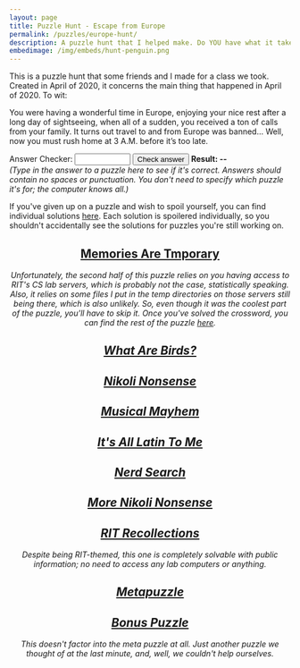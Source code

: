 ```yaml
---
layout: page
title: Puzzle Hunt - Escape from Europe
permalink: /puzzles/europe-hunt/
description: A puzzle hunt that I helped make. Do YOU have what it takes to escape from Europe?
embedimage: /img/embeds/hunt-penguin.png
---
```


This is a puzzle hunt that some friends and I made for a class we took. Created in April of 2020, it concerns the main thing that happened in April of 2020. To wit:

You were having a wonderful time in Europe, enjoying your nice rest after a long day of sightseeing, when all of a sudden, you received a ton of calls from your family. It turns out travel to and from Europe was banned... Well, now you must rush home at 3 A.M. before it’s too late.

<script>
	function hashCode(str) {
	    let hash = 0;
	    for (let i = 0, len = str.length; i < len; i++) {
	        	let chr = str.charCodeAt(i);
	        	hash = (hash << 5) - hash + chr;
	        	hash |= 0; // Convert to 32bit integer
	    	}
	    	return hash;
	}

	function check() {
		let guess = document.getElementById("answerBox").value.toUpperCase();
		let result = hashCode(guess);
		var answers = {
			2107639663: "Memories Are Tmporary",
			"-1650708450": "What Are Birds?",
			2066130074: "Nikoli Nonsense",
			"-1728924016": "Musical Mayhem",
			"-1929151380": "It's All Latin To Me",
			"-251332817": "Nerd Search",
			"-273684309": "More Nikoli Nonsense",
			2136327331: "RIT Recollections",
			"-2056535537": "Metapuzzle",
			2537619: "the bonus puzzle"
		};
		if (answers[result]) {
			document.getElementById("result").innerHTML = "Result: SUCCESS! You have solved " + answers[result] + "!";
		}
		else {
			document.getElementById("result").innerHTML = "Result: Invalid answer :(";
		}
	}
</script>

Answer Checker: <input type="text" id="answerBox" style="width: 100px;"> <input type="button" onclick="check()" value="Check answer"> <b id=result>Result: --</b>
<br/>
<em>(Type in the answer to a puzzle here to see if it's correct. Answers should contain no spaces or punctuation. You don't need to specify which puzzle it's for; the computer knows all.)</em>
<br/>


If you've given up on a puzzle and wish to spoil yourself, you can find individual solutions <a href="/puzzles/europe-hunt-solutions/">here</a>. Each solution is spoilered individually, so you shouldn't accidentally see the solutions for puzzles you're still working on.

<center>
<a href="/img/euro-puz-hunt/puz01.png"><h2 id="1">Memories Are Tmporary</h2></a>
<em>Unfortunately, the second half of this puzzle relies on you having access to RIT's CS lab servers, which is probably not the case, statistically speaking. Also, it relies on some files I put in the temp directories on those servers still being there, which is also unlikely. So, even though it was the coolest part of the puzzle, you'll have to skip it. Once you've solved the crossword, you can find the rest of the puzzle <a href="/downloads/euro-puz-hunt/">here</a>.

<center>
<a href="/img/euro-puz-hunt/puz02.png"><h2 id="2">What Are Birds?</h2></a>
</center>

<center>
<a href="/img/euro-puz-hunt/puz03.png"><h2 id="3">Nikoli Nonsense</h2></a>
</center>

<center>
<a href="/img/euro-puz-hunt/puz04.png"><h2 id="4">Musical Mayhem</h2></a>
</center>

<center>
<a href="/img/euro-puz-hunt/puz05.png"><h2 id="5">It's All Latin To Me</h2></a>
</center>

<center>
<a href="/img/euro-puz-hunt/puz06.png"><h2 id="6">Nerd Search</h2></a>
</center>

<center>
<a href="/img/euro-puz-hunt/puz07.png"><h2 id="7">More Nikoli Nonsense</h2></a>
</center>

<center>
<a href="/img/euro-puz-hunt/puz08.png"><h2 id="8">RIT Recollections</h2></a>
</center>
<em>Despite being RIT-themed, this one is completely solvable with public information; no need to access any lab computers or anything.</em>

<center>
<a href="/img/euro-puz-hunt/puz09.png"><h2 id="9">Metapuzzle</h2></a>
</center>

<center>
<a href="/img/euro-puz-hunt/puz-bonus.png"><h2 id="10">Bonus Puzzle</h2></a>
<em>This doesn't factor into the meta puzzle at all. Just another puzzle we thought of at the last minute, and, well, we couldn't help ourselves.</em>
</center>